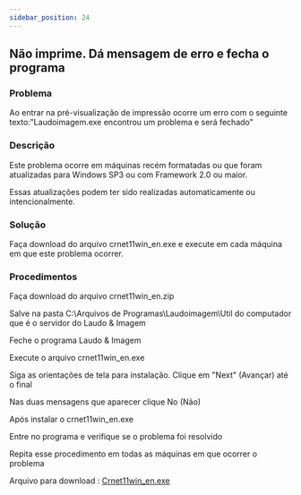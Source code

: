```yaml
---
sidebar_position: 24
---
```


## Não imprime. Dá mensagem de erro e fecha o programa
### Problema

Ao entrar na pré-visualização de impressão ocorre um erro com o seguinte texto:"Laudoimagem.exe encontrou um problema e será fechado"

### Descrição

Este problema ocorre em máquinas recém formatadas ou que foram atualizadas para Windows SP3 ou com Framework 2.0 ou maior.

Essas atualizações podem ter sido realizadas automaticamente ou intencionalmente.

### Solução

Faça download do arquivo crnet11win_en.exe e execute em cada máquina em que este problema ocorrer.

### Procedimentos

Faça download do arquivo crnet11win_en.zip

Salve na pasta C:\Arquivos de Programas\Laudoimagem\Util do computador que é o servidor do Laudo & Imagem

Feche o programa Laudo & Imagem

Execute o arquivo crnet11win_en.exe

Siga as orientações de tela para instalação. Clique em "Next" (Avançar) até o final

Nas duas mensagens que aparecer clique No (Não)

Após instalar o crnet11win_en.exe

Entre no programa e verifique se o problema foi resolvido

Repita esse procedimento em todas as máquinas em que ocorrer o problema

Arquivo para download : [Crnet11win_en.exe](http://suporte.laudoimagem.com.br/download/Crnet11win_en.exe)